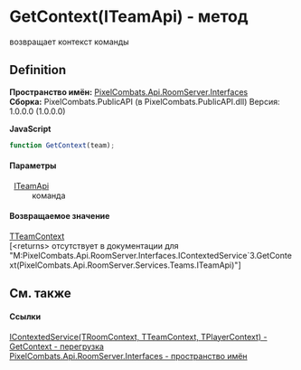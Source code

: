 # GetContext(ITeamApi) - метод


возвращает контекст команды



## Definition
**Пространство имён:** <a href="f9e9f261-263f-77ec-094c-46b0a7ac02ae">PixelCombats.Api.RoomServer.Interfaces</a>  
**Сборка:** PixelCombats.PublicAPI (в PixelCombats.PublicAPI.dll) Версия: 1.0.0.0 (1.0.0.0)

**JavaScript**
``` JavaScript
function GetContext(team);
```



#### Параметры
<dl><dt>  <a href="a3487b23-3eb6-2d7d-d40d-3390ab0d53dc">ITeamApi</a></dt><dd>команда</dd></dl>

#### Возвращаемое значение
<a href="7560407f-5a49-03ee-e909-e5d8162d1c67">TTeamContext</a>  
\[&lt;returns&gt; отсутствует в документации для "M:PixelCombats.Api.RoomServer.Interfaces.IContextedService`3.GetContext(PixelCombats.Api.RoomServer.Services.Teams.ITeamApi)"\]

## См. также


#### Ссылки
<a href="7560407f-5a49-03ee-e909-e5d8162d1c67">IContextedService(TRoomContext, TTeamContext, TPlayerContext) - </a>  
<a href="47c3f909-6fef-7e15-f2d5-a353c7cd654e">GetContext - перегрузка</a>  
<a href="f9e9f261-263f-77ec-094c-46b0a7ac02ae">PixelCombats.Api.RoomServer.Interfaces - пространство имён</a>  
